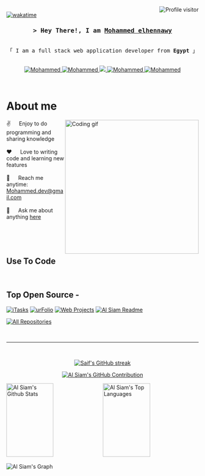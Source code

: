 <!--
<h2 align="center">
  Welcome to Al Siam World!
  <img src="https://media.giphy.com/media/hvRJCLFzcasrR4ia7z/giphy.gif" width="28">
</h2>
-->

<!--
<p align="center">
  <a href="https://github.com/Mohammed"><img src="https://readme-typing-svg.herokuapp.com/?lines=Self%20Taught%20Programmer;Front%20End%20Developer;1.5%2B%20years%20of%20coding%20experience;Always%20learning%20new%20things&center=true&width=380&height=45"></a>
</p>

 -->

<a href="https://komarev.com/ghpvc/?username=Mohammed">
  <img align="right" src="https://komarev.com/ghpvc/?username=Mohammed&label=Visitors&color=0e75b6&style=flat" alt="Profile visitor" />
</a>


[![wakatime](https://wakatime.com/badge/user/eebb3dd8-d9b2-40de-9b88-6fd6cac99dbc.svg)](https://wakatime.com/@eebb3dd8-d9b2-40de-9b88-6fd6cac99dbc)

<!-- Intro  -->
<h3 align="center">
        <samp>&gt; Hey There!, I am
                <b><a target="_blank" href="https://Mohammed.com">Mohammed elhennawy</a></b>
        </samp>
</h3>


<p align="center"> 
  <samp>
    <br>
    「 I am a full stack web application developer from <b>Egypt</b> 」
    <br>
    <br>
  </samp>
</p>

<p align="center">
 <a href="https://Mohammed.com" target="blank">
  <img src="https://img.shields.io/badge/Website-DC143C?style=for-the-badge&logo=medium&logoColor=white" alt="Mohammed" />
 </a>
 <a href="[https://linkedin.com/in/al-siam](https://www.linkedin.com/in/mohamed-elhennawy-b28703255/)" target="_blank">
  <img src="https://img.shields.io/badge/LinkedIn-0077B5?style=for-the-badge&logo=linkedin&logoColor=white" alt="Mohammed"/>
 </a>
 <!-- <a href="https://dev.to/Mohammed" target="_blank">
  <img src="https://img.shields.io/badge/dev.to-0A0A0A?style=for-the-badge&logo=dev.to&logoColor=white" alt="Mohammed" />
 </a> -->
 <a href="[https://twitter.com/_Mohammed](https://twitter.com/el7ennawy2002)" target="_blank">
  <img src="https://img.shields.io/badge/Twitter-1DA1F2?style=for-the-badge&logo=twitter&logoColor=white" />
 </a>
 <a href="[https://instagram.com/_Mohammed](https://www.instagram.com/mohamedmelhennawy/)" target="_blank">
  <img src="https://img.shields.io/badge/Instagram-fe4164?style=for-the-badge&logo=instagram&logoColor=white" alt="Mohammed" />
 </a> 
 <a href="[https://facebook.com/Mohammed.dev](https://www.facebook.com/mohamedmohamed.elhennawy)" target="_blank">
  <img src="https://img.shields.io/badge/Facebook-20BEFF?&style=for-the-badge&logo=facebook&logoColor=white" alt="Mohammed"  />
  </a> 
</p>
<br />

<!-- About Section -->
 # About me
 
<p>
 <img align="right" width="350" src="/assets/programmer.gif" alt="Coding gif" />
  
 ✌️ &emsp; Enjoy to do programming and sharing knowledge <br/><br/>
 ❤️ &emsp; Love to writing code and learning new features<br/><br/>
 📧 &emsp; Reach me anytime: Mohammed.dev@gmail.com<br/><br/>
 💬 &emsp; Ask me about anything [here](https://github.com/Mohammed/Mohammed/issues)

</p>

<br/>
<br/>
<br/>

## Use To Code

<i class='devicon-ubuntu-plain colored'></i>

<br/>

## Top Open Source -
[![iTasks](https://github-readme-stats.vercel.app/api/pin/?username=Mohammed&repo=itasks&border_color=7F3FBF&bg_color=0D1117&title_color=C9D1D9&text_color=8B949E&icon_color=7F3FBF)](https://github.com/Mohammed/itasks)
[![urFolio](https://github-readme-stats.vercel.app/api/pin/?username=Mohammed&repo=urfolio&border_color=7F3FBF&bg_color=0D1117&title_color=C9D1D9&text_color=8B949E&icon_color=7F3FBF)](https://github.com/Mohammed/urfolio)
[![Web Projects](https://github-readme-stats.vercel.app/api/pin/?username=Mohammed&repo=web-projects&border_color=7F3FBF&bg_color=0D1117&title_color=C9D1D9&text_color=8B949E&icon_color=7F3FBF)](https://github.com/Mohammed/web-projects)
[![Al Siam Readme](https://github-readme-stats.vercel.app/api/pin/?username=Mohammed&repo=Mohammed&border_color=7F3FBF&bg_color=0D1117&title_color=C9D1D9&text_color=8B949E&icon_color=7F3FBF)](https://github.com/Mohammed/Mohammed)

<p align="left">
  <a href="https://github.com/Mohammed?tab=repositories" target="_blank"><img alt="All Repositories" title="All Repositories" src="https://img.shields.io/badge/-All%20Repos-2962FF?style=for-the-badge&logo=koding&logoColor=white"/></a>
</p>

<br/>
<hr/>
<br/>

<p align="center">
  <a href="https://github.com/Mohammed">
    <img src="https://github-readme-streak-stats.herokuapp.com/?user=Mohammed&theme=radical&border=7F3FBF&background=0D1117" alt="Saif's GitHub streak"/>
  </a>
</p>

<p align="center">
  <a href="https://github.com/Mohammed">
    <img src="https://github-profile-summary-cards.vercel.app/api/cards/profile-details?username=Mohammed&theme=radical" alt="Al Siam's GitHub Contribution"/>
  </a>
</p>

<a> 
    <a href="https://github.com/Mohammed"><img alt="Al Siam's Github Stats" src="https://denvercoder1-github-readme-stats.vercel.app/api?username=Mohammed&show_icons=true&count_private=true&theme=react&border_color=7F3FBF&bg_color=0D1117&title_color=F85D7F&icon_color=F8D866" height="192px" width="49.5%"/></a>
  <a href="https://github.com/Mohammed"><img alt="Al Siam's Top Languages" src="https://denvercoder1-github-readme-stats.vercel.app/api/top-langs/?username=Mohammed&langs_count=8&layout=compact&theme=react&border_color=7F3FBF&bg_color=0D1117&title_color=F85D7F&icon_color=F8D866" height="192px" width="49.5%"/></a>
  <br/>
</a>


![Al Siam's Graph](https://github-readme-activity-graph.vercel.app/graph?username=Mohammed&custom_title=Al%20Siam's%20GitHub%20Activity%20Graph&bg_color=0D1117&color=7F3FBF&line=7F3FBF&point=7F3FBF&area_color=FFFFFF&title_color=FFFFFF&area=true)
